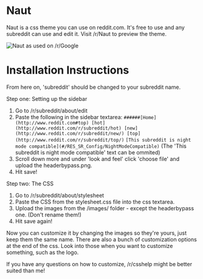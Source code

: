 Naut
===============

Naut is a css theme you can use on reddit.com. It's free to use and any subreddit can use and edit it. Visit /r/Naut to preview the theme.

![Naut as used on /r/Google](http://i.imgur.com/Q4Dt3qD.png)


Installation Instructions
===============

From here on, 'subreddit' should be changed to your subreddit name.

Step one: Setting up the sidebar
  1. Go to /r/subreddit/about/edit
  2. Paste the following in the sidebar textarea: 
    `######[Home](http://www.reddit.com#top) [hot](http://www.reddit.com/r/subreddit/hot) [new](http://www.reddit.com/r/subreddit/new/) [top](http://www.reddit.com/r/subreddit/top/)`
	`[This subreddit is night mode compatible](#/RES_SR_Config/NightModeCompatible)` (The 'This subreddit is night mode compatible' text can be ommited)
  3. Scroll down more and under 'look and feel' click 'choose file' and upload the headerbypass.png. 
  4. Hit save!

Step two: The CSS
  1. Go to /r/subreddit/about/stylesheet
  2. Paste the CSS from the stylesheet.css file into the css textarea.
  3. Upload the images from the /images/ folder - except the headerbypass one. (Don't rename them!)
  4. Hit save again!


Now you can customize it by changing the images so they're yours, just keep them the same name. There are also a bunch of customization options at the end of the css. Look into those when you want to customize something, such as the logo.

If you have any questions on how to customize, /r/csshelp might be better suited than me!
